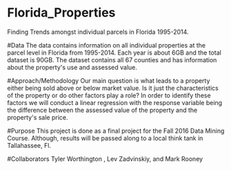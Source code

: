 # Florida_Properties
Finding Trends amongst individual parcels in Florida 1995-2014.

#Data
The data contains information on all individual properties at the parcel level in Florida from 1995-2014. Each year is about 6GB and the total dataset is 90GB. The dataset contains all 67 counties and has information about the property's use and assessed value.

#Approach/Methodology
Our main question is what leads to a property either being sold above or below market value. Is it just the characteristics of the property or do other factors play a role? In order to identify these factors we will conduct a linear regression with the response variable being the difference between the assessed value of the property and the property's sale price.

#Purpose
This project is done as a final project for the Fall 2016 Data Mining Course. Although, results will be passed along to a local think tank in Tallahassee, Fl.

#Collaborators
Tyler Worthington , Lev Zadvinskiy, and Mark Rooney

